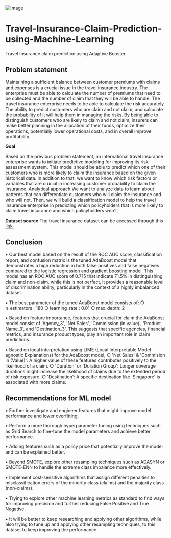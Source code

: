 ![image](https://images.unsplash.com/opengraph/1x1.png?blend=https%3A%2F%2Fimages.unsplash.com%2Fphoto-1530521954074-e64f6810b32d%3Fblend%3D000000%26blend-alpha%3D10%26blend-mode%3Dnormal%26crop%3Dfaces%252Cedges%26h%3D630%26mark%3Dhttps%253A%252F%252Fimages.unsplash.com%252Fopengraph%252Fsearch-input.png%253Fh%253D84%2526txt%253Dtravel%252Binsurance%2526txt-align%253Dmiddle%25252Cleft%2526txt-clip%253Dellipsis%2526txt-color%253D000000%2526txt-pad%253D80%2526txt-size%253D40%2526txt-width%253D660%2526w%253D750%2526auto%253Dformat%2526fit%253Dcrop%2526q%253D60%26mark-align%3Dmiddle%252Ccenter%26mark-w%3D750%26w%3D1200%26auto%3Dformat%26fit%3Dcrop%26q%3D60%26ixid%3DM3wxMjA3fDB8MXxzZWFyY2h8Nnx8dHJhdmVsJTIwaW5zdXJhbmNlfGVufDB8fHx8MTcxNTA4MjAxNXww%26ixlib%3Drb-4.0.3&blend-w=1&h=630&mark=https%3A%2F%2Fimages.unsplash.com%2Fopengraph%2Flogo.png&mark-align=top%2Cleft&mark-pad=50&mark-w=64&w=1200&auto=format&fit=crop&q=60)

# **Travel-Insurance-Claim-Prediction-using-Machine-Learning**
Travel Insurance claim prediction using Adaptive Booster

## **Problem statement**

Maintaining a sufficient balance between customer premiums with claims and expenses is a crucial issue in the travel insurance industry. The enterprise must be able to calculate the number of premiums that need to be collected and the number of claim that they will be able to handle. The travel insurance enterprise needs to be able to calculate the risk accurately. The ability to predict customers who are claim and not claim, and calculate the probability of it will help them in managing the risks. By being able to distinguish customers who are likely to claim and not claim, insurers can make better planning in the allocation of their funds, optimize their operations, potentially lower operational costs, and in overall improve profitability.

**Goal**

Based on the previous problem statement, an international travel insurance enterprise wants to initiate predictive modeling for improving its risk assessment system. This model should be able to predict which one of their customers who is more likely to claim the insurance based on the given historical data. In addition to that, we want to know which risk factors or variables that are crucial in increasing customer probability to claim the insurance.
Analytical approach
We want to analyze data to learn about patterns that can differentiate customers who will claim the insurance and who will not. Then, we will build a classification model to help the travel insurance enterprise in predicting which policyholders that is more likely to claim travel insurance and which policyholders won't.

**Dataset source**
The travel insurance dataset can be accessed through this [link](https://drive.google.com/file/d/1emDTGFvku7UuuVT3W-EmEvg3i61QrIU-/view)

## **Conclusion**
	
• Our best model based on the result of the ROC AUC score, classification report, and confusion matrix is the tuned AdaBoost model that demonstrates a high reduction in both false positives and false negatives compared to the logistic regression and gradient boosting model. This model has an ROC AUC score of 0.715 that indicate 71.5% in distinguishing claim and non-claim. while this is not perfect, it provides a reasonable level of discrimination ability, particularly in the context of a highly imbalanced dataset.
	
 • The best parameter of the tuned AdaBoost model consists of:
		○ n_estimators : 180
		○ learning_rate : 0.01
		○ max_depth: 2

• Based on feature importance, features that crucial for claim the AdaBoost model consist of 'Agency_3', 'Net Sales', 'Commission (in value)', 'Product Name_3', and 'Destination_3'. This suggests that specific agencies, financial metrics, and insurance product types, play an important role in claim predictions.

• Based on local interpretation using LIME (Local Interpretable Model-agnostic Explanations) for the AdaBoost model,
		○ 'Net Sales' & 'Commision in (Value)': A higher value of these features contributes positively to the likelihood of a claim.
		○ 'Duration' or 'Duration Group': Longer coverage durations might increase the likelihood of claims due to the extended period of risk exposure.
		○ 'Destination': A specific destination like 'Singapore' is associated with more claims.

## **Recommendations for ML model**

• Further investigate and engineer features that might improve model performance and lower overfitting.

• Perform a more thorough hyperparameter tuning using techniques such as Grid Search to fine-tune the model parameters and achieve better performance.

• Adding features such as a policy price that potentially improve the model and can be explained better.

• Beyond SMOTE, explore other resampling techniques such as ADASYN or SMOTE-ENN to handle the extreme class imbalance more effectively.

• Implement cost-sensitive algorithms that assign different penalties to misclassification errors of the minority class (claims) and the majority class (non-claims).

• Trying to explore other machine learning metrics as standard to find ways for improving precision and further reducing False Positive and True Negative.

• It will be better to keep researching and applying other algorithms, while also trying to tune up and applying other resampling techniques, to this dataset to keep improving the performance


